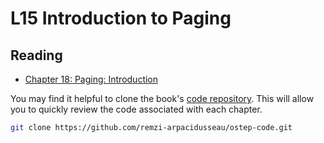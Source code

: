 # L15 Introduction to Paging

## Reading

- [Chapter 18: Paging: Introduction](https://pages.cs.wisc.edu/~remzi/OSTEP/vm-paging.pdf)

You may find it helpful to clone the book's [code repository](https://github.com/remzi-arpacidusseau/ostep-code). This will allow you to quickly review the code associated with each chapter.
```bash
git clone https://github.com/remzi-arpacidusseau/ostep-code.git
```
